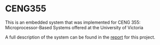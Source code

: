 # CENG355
This is an embedded system that was implemented for CENG 355: Microprocessor-Based Systems offered at the University of Victoria

A full description of the system can be found in the [report](./docs/Report.pdf) for this project.
